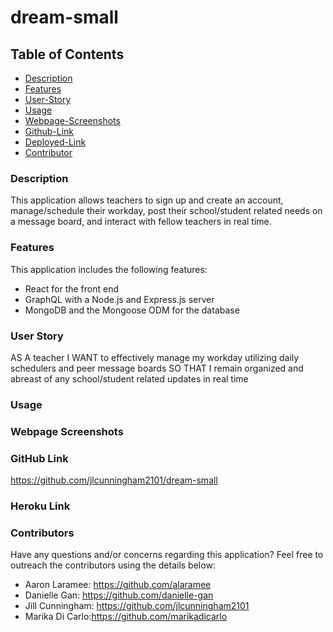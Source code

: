 # dream-small

## Table of Contents

- [Description](#description)
- [Features](#features)
- [User-Story](#user-story)
- [Usage](#usage)
- [Webpage-Screenshots](#webpage-screenshots)
- [Github-Link](#github-link)
- [Deployed-Link](#deployed-link)
- [Contributor](#contributor)

### Description

This application allows teachers to sign up and create an account, manage/schedule their workday, post their school/student related needs on a message board, and interact with fellow teachers in real time.

### Features

This application includes the following features:

- React for the front end
- GraphQL with a Node.js and Express.js server
- MongoDB and the Mongoose ODM for the database

### User Story

AS A teacher
I WANT to effectively manage my workday utilizing daily schedulers and peer message boards
SO THAT I remain organized and abreast of any school/student related updates in real time

### Usage

### Webpage Screenshots

### GitHub Link

https://github.com/jlcunningham2101/dream-small

### Heroku Link

### Contributors

Have any questions and/or concerns regarding this application? Feel free to outreach the contributors using the details below:

- Aaron Laramee: https://github.com/alaramee
- Danielle Gan: https://github.com/danielle-gan
- Jill Cunningham: https://github.com/jlcunningham2101
- Marika Di Carlo:https://github.com/marikadicarlo
